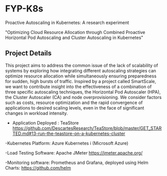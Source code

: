 # FYP-K8s
Proactive Autoscaling in Kubernetes: A research experiment


"Optimizing Cloud Resource Allocation through Combined Proactive Horizontal Pod Autoscaling and Cluster Autoscaling in Kubernetes"

## Project Details
This project aims to address the common issue of the lack of scalability of systems by
exploring how integrating different autoscaling strategies can optimize resource allocation
while simultaneously ensuring preparedness for sudden, high bursts of traffic. Inspired by a
project called SmartScale, we want to contribute insight into the effectiveness of a
combination of three specific autoscaling techniques, the Horizontal Pod Autoscaler (HPA),
the Cluster Autoscaler (CA) and node overprovisioning. We consider factors such as costs,
resource optimization and the rapid convergence of applications to desired scaling levels,
even in the face of significant changes in workload intensity.



- Application Deployed : TeaStore https://github.com/DescartesResearch/TeaStore/blob/master/GET_STARTED.md#13-run-the-teastore-on-a-kubernetes-cluster

-Kubernetes Platform: Azure Kubernetes i (Microsoft Azure)

-Load Testing Software: Apache JMeter https://jmeter.apache.org/

-Monitoring software: Prometheus and Grafana, deployed using Helm Charts: https://github.com/helm
